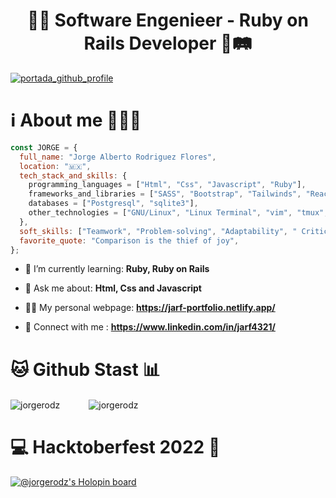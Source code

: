 <h1 align="center">👨‍💻 Software Engenieer - Ruby on Rails Developer 💎🛤</h1>

[![portada_github_profile](https://user-images.githubusercontent.com/13999498/197710375-0c194796-adf4-4140-a354-1712be9b4a5a.gif)](https://jarf-portfolio.netlify.app/)

# ℹ️ About me 👨🏻‍🦱

```javascript
const JORGE = {
  full_name: "Jorge Alberto Rodriguez Flores",
  location: "🇲🇽",
  tech_stack_and_skills: {
    programming_languages = ["Html", "Css", "Javascript", "Ruby"],
    frameworks_and_libraries = ["SASS", "Bootstrap", "Tailwinds", "React", "Ruby on Raisl"],
    databases = ["Postgresql", "sqlite3"],
    other_technologies = ["GNU/Linux", "Linux Terminal", "vim", "tmux", "Git", "Github" ]
  },
  soft_skills: ["Teamwork", "Problem-solving", "Adaptability", " Critical thinking","Decision-making"],
  favorite_quote: "Comparison is the thief of joy",
};
```

- 🌱 I’m currently learning: **Ruby, Ruby on Rails**

- 💬 Ask me about: **Html, Css and Javascript**

- 👨‍💻 My personal webpage: **<a href="https://jarf-portfolio.netlify.app/" target="blank" rel="noopener noreferrer">https://jarf-portfolio.netlify.app/</a>**

- 🤝 Connect with me : **<a href="https://www.linkedin.com/in/jarf4321/" target="blank" rel="noopener noreferrer">https://www.linkedin.com/in/jarf4321/</a>**

# 🐱 Github Stast 📊

<p>
  <img align="center" src="https://github-readme-stats.vercel.app/api?username=jorgerodz&show_icons=true&locale=en&theme=radical&custom_title=JorgeRodz's%20Stats&border_radius=10&hide_rank=true&border_color=f492ba" alt="jorgerodz" />&emsp;&emsp;&emsp;
  <img align="center" src="https://github-readme-stats.vercel.app/api/top-langs/?username=JorgeRodz&layout=compact" alt="jorgerodz" />
</p>


# 💻 Hacktoberfest 2022 🎃

[![@jorgerodz's Holopin board](https://holopin.me/jorgerodz)](https://holopin.io/@jorgerodz)
